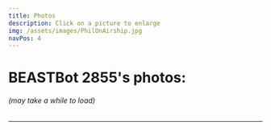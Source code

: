 ```yaml
---
title: Photos
description: Click on a picture to enlarge
img: /assets/images/PhilOnAirship.jpg
navPos: 4
---
```

<script src="https://ajax.googleapis.com/ajax/libs/jquery/2.1.3/jquery.min.js"></script>
<script src="/assets/js/lightbox.js"></script>
<style>
	@media only screen and (max-width: 768px) {
			.picture{
				width: 100px;
			}
		}
	@media only screen and (min-width: 768px) {
		.picture{
			width: 500px;
		}
	}
</style>

# BEASTBot 2855's photos:
###### *(may take a while to load)*
---

<div style="text-align: center;" id="photos"></div>
<script>
	$.getJSON('photos.json', function(data) {         
		insertLightbox(data.pictures,data.descriptions);
	});
</script>
<script>document.onkeydown = checkKey;</script>